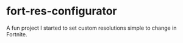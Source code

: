 # fort-res-configurator
A fun project I started to set custom resolutions simple to change in Fortnite.
